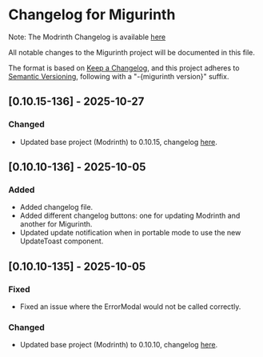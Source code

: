 # Changelog for Migurinth

Note: The Modrinth Changelog is available [here](https://modrinth.com/news/changelog?filter=app)

All notable changes to the Migurinth project will be documented in this file.

The format is based on [Keep a Changelog](https://keepachangelog.com/en/1.1.0/),
and this project adheres to [Semantic Versioning](https://semver.org/spec/v2.0.0.html), following with a "-{migurinth version}" suffix.

## [0.10.15-136] - 2025-10-27

### Changed

- Updated base project (Modrinth) to 0.10.15, changelog [here](https://modrinth.com/news/changelog?filter=app).

## [0.10.10-136] - 2025-10-05

### Added

- Added changelog file.
- Added different changelog buttons: one for updating Modrinth and another for Migurinth.
- Updated update notification when in portable mode to use the new UpdateToast component.

## [0.10.10-135] - 2025-10-05

### Fixed

- Fixed an issue where the ErrorModal would not be called correctly.

### Changed

- Updated base project (Modrinth) to 0.10.10, changelog [here](https://modrinth.com/news/changelog?filter=app).

